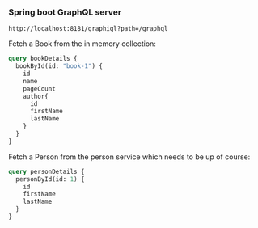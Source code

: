 ### Spring boot GraphQL server

`http://localhost:8181/graphiql?path=/graphql`

Fetch a Book from the in memory collection:
```graphql
query bookDetails {
  bookById(id: "book-1") {
    id
    name
    pageCount
    author{
      id
      firstName
      lastName
    }
  }
}
```

Fetch a Person from the person service which needs to be up of course:
```graphql
query personDetails {
  personById(id: 1) {
    id
    firstName
    lastName
  }
}
```